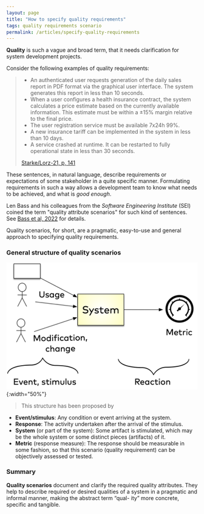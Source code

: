 ```yaml
---
layout: page
title: "How to specify quality requirements"
tags: quality requirements scenario
permalink: /articles/specify-quality-requirements
---
```


**Quality** is such a vague and broad term, that it needs clarification for system development projects.

Consider the following examples of quality requirements:

>* An authenticated user requests generation of the daily sales report in PDF format via the graphical user interface. The system generates this report in less than 10 seconds.
>* When a user configures a health insurance contract, the system calculates a price estimate based on the currently available information. This estimate must be within a ±15% margin relative to the final price.
>* The user registration service must be available 7x24h 99%.
>* A new insurance tariff can be implemented in the system in less than 10 days.
>* A service crashed at runtime. It can be restarted to fully operational state in less than 30 seconds.
>
>[Starke/Lorz-21, p, 141](/references/#starke-lorz)

These sentences, in natural language, describe requirements or expectations of some stakeholder in a quite specific manner.
Formulating requirements in such a way allows a development team to know what needs to be achieved, and what is _good enough_.

Len Bass and his colleagues from the _Software Engineering Institute_ (SEI) coined the term "quality attribute scenarios" for such kind of sentences.
See [Bass et al, 2022](/references/#bass-swa-practice) for details.

Quality scenarios, for short, are a pragmatic, easy-to-use and general approach to specifying quality requirements.


### General structure of quality scenarios

![general form of quality scenarios](/images/articles/q-requirements/q-scenario.png){:width="50%"}

>This structure has been proposed by 

* **Event/stimulus**: Any condition or event arriving at the system.
* **Response**: The activity undertaken after the arrival of the stimulus.
* **System** (or part of the system): Some artifact is stimulated, which may be the whole system or some distinct pieces (artifacts) of it.
* **Metric** (response measure): The response should be measurable in some fashion, so that this scenario (quality requirement) can be objectively assessed or tested.





### Summary
**Quality scenarios** document and clarify the required quality attributes. They help to describe required or desired qualities of a system in a pragmatic and informal manner, making the abstract term “qual- ity” more concrete, specific and tangible.
